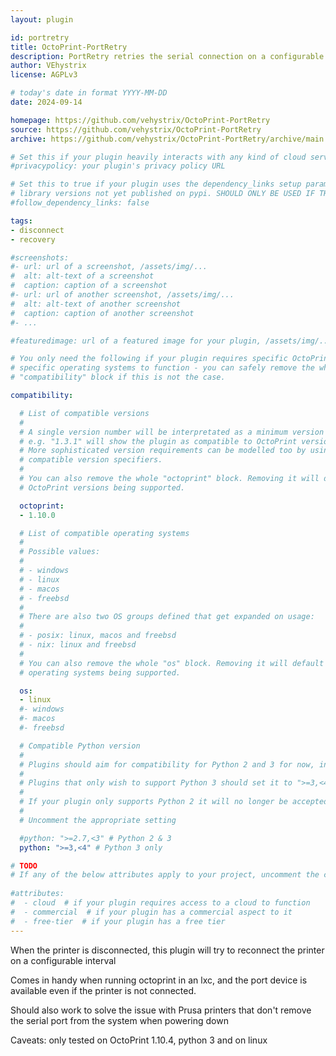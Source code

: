 ```yaml
---
layout: plugin

id: portretry
title: OctoPrint-PortRetry
description: PortRetry retries the serial connection on a configurable interval when the printer disconnects
author: VEhystrix
license: AGPLv3

# today's date in format YYYY-MM-DD
date: 2024-09-14

homepage: https://github.com/vehystrix/OctoPrint-PortRetry
source: https://github.com/vehystrix/OctoPrint-PortRetry
archive: https://github.com/vehystrix/OctoPrint-PortRetry/archive/main.zip

# Set this if your plugin heavily interacts with any kind of cloud services.
#privacypolicy: your plugin's privacy policy URL

# Set this to true if your plugin uses the dependency_links setup parameter to include
# library versions not yet published on pypi. SHOULD ONLY BE USED IF THERE IS NO OTHER OPTION!
#follow_dependency_links: false

tags:
- disconnect
- recovery

#screenshots:
#- url: url of a screenshot, /assets/img/...
#  alt: alt-text of a screenshot
#  caption: caption of a screenshot
#- url: url of another screenshot, /assets/img/...
#  alt: alt-text of another screenshot
#  caption: caption of another screenshot
#- ...

#featuredimage: url of a featured image for your plugin, /assets/img/...

# You only need the following if your plugin requires specific OctoPrint versions or
# specific operating systems to function - you can safely remove the whole
# "compatibility" block if this is not the case.

compatibility:

  # List of compatible versions
  #
  # A single version number will be interpretated as a minimum version requirement,
  # e.g. "1.3.1" will show the plugin as compatible to OctoPrint versions 1.3.1 and up.
  # More sophisticated version requirements can be modelled too by using PEP440
  # compatible version specifiers.
  #
  # You can also remove the whole "octoprint" block. Removing it will default to all
  # OctoPrint versions being supported.

  octoprint:
  - 1.10.0

  # List of compatible operating systems
  #
  # Possible values:
  #
  # - windows
  # - linux
  # - macos
  # - freebsd
  #
  # There are also two OS groups defined that get expanded on usage:
  #
  # - posix: linux, macos and freebsd
  # - nix: linux and freebsd
  #
  # You can also remove the whole "os" block. Removing it will default to all
  # operating systems being supported.

  os:
  - linux
  #- windows
  #- macos
  #- freebsd

  # Compatible Python version
  #
  # Plugins should aim for compatibility for Python 2 and 3 for now, in which case the value should be ">=2.7,<4".
  #
  # Plugins that only wish to support Python 3 should set it to ">=3,<4".
  #
  # If your plugin only supports Python 2 it will no longer be accepted on the plugin repository.
  #
  # Uncomment the appropriate setting

  #python: ">=2.7,<3" # Python 2 & 3
  python: ">=3,<4" # Python 3 only

# TODO
# If any of the below attributes apply to your project, uncomment the corresponding lines. This is MANDATORY!
    
#attributes:
#  - cloud  # if your plugin requires access to a cloud to function
#  - commercial  # if your plugin has a commercial aspect to it
#  - free-tier  # if your plugin has a free tier
---
```


When the printer is disconnected, this plugin will try to reconnect the printer on a configurable interval

Comes in handy when running octoprint in an lxc, and the port device is available even if the printer is not connected.

Should also work to solve the issue with Prusa printers that don't remove the serial port from the system when powering down

Caveats: only tested on OctoPrint 1.10.4, python 3 and on linux
